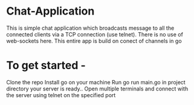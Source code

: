 # Chat-Application
This is simple chat application which broadcasts message to all the connected clients via a TCP connection (use telnet). There is no use of web-sockets here. This entire app is build on conect of channels in go 

# To get started - 

Clone the repo 
Install go on your machine 
Run go run main.go in project directory your server is ready..
Open multiple terminals and connect with the server using telnet on the specified port
